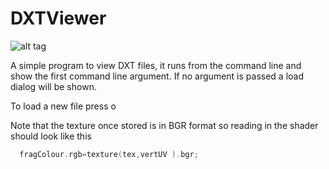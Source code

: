 # DXTViewer
![alt tag](http://nccastaff.bournemouth.ac.uk/jmacey/GraphicsLib/Demos/TextureComp.png)

A simple program to view DXT files, it runs from the command line and show the first command line argument. If no argument is passed a load dialog will be shown.

To load a new file press o

Note that the texture once stored is in BGR format so reading in the shader should look like this

```c++
  fragColour.rgb=texture(tex,vertUV ).bgr;
```